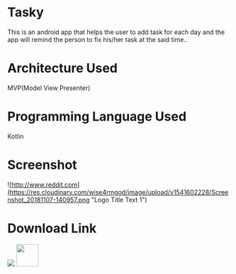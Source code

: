 # Tasky
This is an android app that helps the user to add task for each day and the app will remind the person to fix his/her task at the said time..

# Architecture Used
MVP(Model View Presenter)

# Programming Language Used
Kotlin


# Screenshot

![http://www.reddit.com](https://res.cloudinary.com/wise4rmgod/image/upload/v1541602228/Screenshot_20181107-140957.png "Logo Title Text 1")





# Download Link
![](https://res.cloudinary.com/wise4rmgod/image/upload/v1541602227/google-play-store-logo.png) 
<img src="https://res.cloudinary.com/wise4rmgod/image/upload/v1541602227/google-play-store-logo.png" data-canonical-src="https://gyazo.com/eb5c5741b6a9a16c692170a41a49c858.png" width="50" height="50" />
